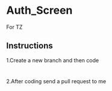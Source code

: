 # Auth_Screen
 For TZ 
## Instructions
1.Create a new branch and then code
# 
2.After coding send a pull request to me

